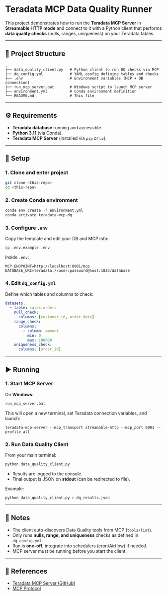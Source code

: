 # Teradata MCP Data Quality Runner

This project demonstrates how to run the **Teradata MCP Server** in **Streamable HTTP mode** and connect to it with a Python client that performs **data quality checks** (nulls, ranges, uniqueness) on your Teradata tables.

---

## 📂 Project Structure

```
.
├── data_quality_client.py   # Python client to run DQ checks via MCP
├── dq_config.yml            # YAML config defining tables and checks
├── .env                     # Environment variables (MCP + DB connection)
├── run_mcp_server.bat       # Windows script to launch MCP server
├── environment.yml          # Conda environment definition
└── README.md                # This file
```

---

## ⚙️ Requirements

- **Teradata database** running and accessible.
- **Python 3.11** (via Conda).
- **Teradata MCP Server** (installed via `pip` or `uv`).

---

## 🚀 Setup

### 1. Clone and enter project
```bash
git clone <this-repo>
cd <this-repo>
```

### 2. Create Conda environment
```bash
conda env create -f environment.yml
conda activate teradata-mcp-dq
```

### 3. Configure `.env`
Copy the template and edit your DB and MCP info:
```bash
cp .env.example .env
```

Inside `.env`:
```env
MCP_ENDPOINT=http://localhost:8001/mcp
DATABASE_URI=teradata://user:password@host:1025/database
```

### 4. Edit `dq_config.yml`
Define which tables and columns to check:
```yaml
datasets:
  - table: sales.orders
    null_check:
      columns: [customer_id, order_date]
    range_check:
      columns:
        - column: amount
          min: 0
          max: 100000
    uniqueness_check:
      columns: [order_id]
```

---

## ▶️ Running

### 1. Start MCP Server

On **Windows**:
```bat
run_mcp_server.bat
```

This will open a new terminal, set Teradata connection variables, and launch:
```
teradata-mcp-server --mcp_transport streamable-http --mcp_port 8001 --profile all
```

### 2. Run Data Quality Client

From your main terminal:
```bash
python data_quality_client.py
```

- Results are logged to the console.  
- Final output is JSON on **stdout** (can be redirected to file).  

Example:
```bash
python data_quality_client.py > dq_results.json
```

---

## 📝 Notes

- The client auto-discovers Data Quality tools from MCP (`tools/list`).
- Only runs **nulls, range, and uniqueness** checks as defined in `dq_config.yml`.
- Run is **one-off**; integrate into schedulers (cron/Airflow) if needed.
- MCP server must be running before you start the client.

---

## 📖 References

- [Teradata MCP Server (GitHub)](https://github.com/Teradata/teradata-mcp-server)  
- [MCP Protocol](https://modelcontextprotocol.io)  
